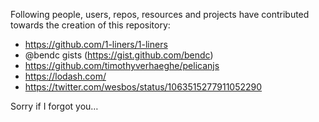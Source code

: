 Following people, users, repos, resources and projects have contributed towards the creation of this repository:

* https://github.com/1-liners/1-liners
* @bendc gists (https://gist.github.com/bendc)
* https://github.com/timothyverhaeghe/pelicanjs
* https://lodash.com/
* https://twitter.com/wesbos/status/1063515277911052290

Sorry if I forgot you…
